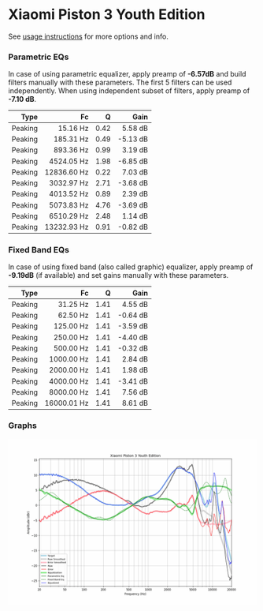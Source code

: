 # Xiaomi Piston 3 Youth Edition
See [usage instructions](https://github.com/jaakkopasanen/AutoEq#usage) for more options and info.

### Parametric EQs
In case of using parametric equalizer, apply preamp of **-6.57dB** and build filters manually
with these parameters. The first 5 filters can be used independently.
When using independent subset of filters, apply preamp of **-7.10 dB**.

| Type    | Fc          |    Q | Gain     |
|--------:|------------:|-----:|---------:|
| Peaking | 15.16 Hz    | 0.42 | 5.58 dB  |
| Peaking | 185.31 Hz   | 0.49 | -5.13 dB |
| Peaking | 893.36 Hz   | 0.99 | 3.19 dB  |
| Peaking | 4524.05 Hz  | 1.98 | -6.85 dB |
| Peaking | 12836.60 Hz | 0.22 | 7.03 dB  |
| Peaking | 3032.97 Hz  | 2.71 | -3.68 dB |
| Peaking | 4013.52 Hz  | 0.89 | 2.39 dB  |
| Peaking | 5073.83 Hz  | 4.76 | -3.69 dB |
| Peaking | 6510.29 Hz  | 2.48 | 1.14 dB  |
| Peaking | 13232.93 Hz | 0.91 | -0.82 dB |

### Fixed Band EQs
In case of using fixed band (also called graphic) equalizer, apply preamp of **-9.19dB**
(if available) and set gains manually with these parameters.

| Type    | Fc          |    Q | Gain     |
|--------:|------------:|-----:|---------:|
| Peaking | 31.25 Hz    | 1.41 | 4.55 dB  |
| Peaking | 62.50 Hz    | 1.41 | -0.64 dB |
| Peaking | 125.00 Hz   | 1.41 | -3.59 dB |
| Peaking | 250.00 Hz   | 1.41 | -4.40 dB |
| Peaking | 500.00 Hz   | 1.41 | -0.32 dB |
| Peaking | 1000.00 Hz  | 1.41 | 2.84 dB  |
| Peaking | 2000.00 Hz  | 1.41 | 1.98 dB  |
| Peaking | 4000.00 Hz  | 1.41 | -3.41 dB |
| Peaking | 8000.00 Hz  | 1.41 | 7.56 dB  |
| Peaking | 16000.01 Hz | 1.41 | 8.61 dB  |

### Graphs
![](./Xiaomi%20Piston%203%20Youth%20Edition.png)